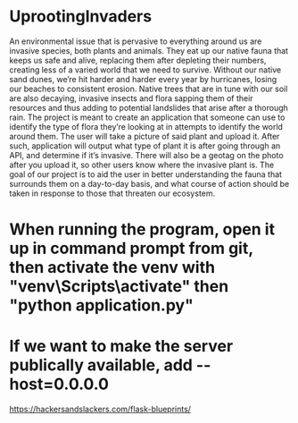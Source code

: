 # UprootingInvaders
An environmental issue that is pervasive to everything around us are invasive species, both plants and animals. They eat up our native fauna that keeps us safe and alive, replacing them after depleting their numbers, creating less of a varied world that we need to survive. Without our native sand dunes, we’re hit harder and harder every year by hurricanes, losing our beaches to consistent erosion. Native trees that are in tune with our soil are also decaying, invasive insects and flora sapping them of their resources and thus adding to potential landslides that arise after a thorough rain. The project is meant to create an application that someone can use to identify the type of flora they’re looking at in attempts to identify the world around them. The user will take a picture of said plant and upload it. After such, application will output what type of plant it is after going through an API, and determine if it’s invasive. There will also be a geotag on the photo after you upload it, so other users know where the invasive plant is. The goal of our project is to aid the user in better understanding the fauna that surrounds them on a day-to-day basis, and what course of action should be taken in response to those that threaten our ecosystem.

# When running the program, open it up in command prompt from git, then activate the venv with "venv\Scripts\activate" then "python application.py"

# If we want to make the server publically available, add --host=0.0.0.0

https://hackersandslackers.com/flask-blueprints/
